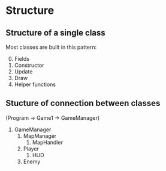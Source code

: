 # Structure

## Structure of a single class

Most classes are built in this pattern:

0. Fields
1. Constructor
2. Update
3. Draw
4. Helper functions

## Stucture of connection between classes

(Program -> Game1 -> GameManager)

1. GameManager
    1. MapManager
        1. MapHandler
    2. Player
        1. HUD
    3. Enemy
